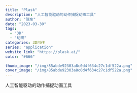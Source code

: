```yaml
---
title: "Plask"
description: "人工智能驱动的动作捕捉动画工具"
author: "瑞东"
date: "2023-03-30"
tags:
  - "3D"
  - "动画"
categories: 3D创作
series: "application"
website_link: "https://plask.ai/"
color: "#666"

thumb_image: "/img/85abde92303a8c0d4f634c27c1df522a.png"
cover_image: "/img/85abde92303a8c0d4f634c27c1df522a.png"
---
```


人工智能驱动的动作捕捉动画工具